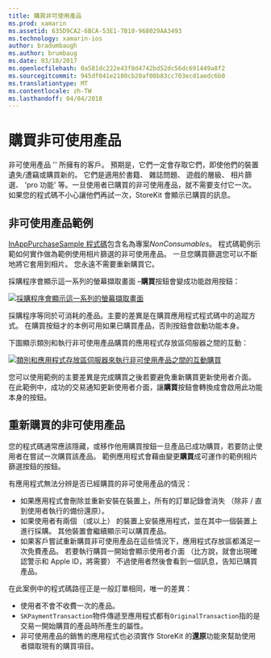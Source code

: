 ```yaml
---
title: 購買非可使用產品
ms.prod: xamarin
ms.assetid: 635D9CA2-6BCA-53E1-7B10-968029AA3493
ms.technology: xamarin-ios
author: bradumbaugh
ms.author: brumbaug
ms.date: 03/18/2017
ms.openlocfilehash: 0a581dc222e43f8d4742bd52dc56dc691449a8f2
ms.sourcegitcommit: 945df041e2180cb20af08b83cc703ecd1aedc6b0
ms.translationtype: MT
ms.contentlocale: zh-TW
ms.lasthandoff: 04/04/2018
---
```

# <a name="purchasing-non-consumable-products"></a>購買非可使用產品

非可使用產品 '' 所擁有的客戶。 預期是，它們一定會存取它們，即使他們的裝置遺失/遭竊或購買新的。 它們是適用於書籍、 雜誌問題、 遊戲的層級、 相片篩選、 'pro 功能' 等。一旦使用者已購買的非可使用產品，就不需要支付它一次。 如果您的程式碼不小心讓他們再試一次，StoreKit 會顯示已購買的訊息。

## <a name="non-consumable-products-sample"></a>非可使用產品範例

[InAppPurchaseSample 程式碼](https://developer.xamarin.com/samples/monotouch/StoreKit/)包含名為專案*NonConsumables*。 程式碼範例示範如何實作做為範例使用相片篩選的非可使用產品。 一旦您購買篩選您可以不斷地將它套用到相片。 您永遠不需要重新購買它。   
   
   
   
 採購程序會顯示這一系列的螢幕擷取畫面 –**購買**按鈕會變成功能啟用按鈕：   
   
   
   
 [![](purchasing-non-consumable-products-images/image34.png "採購程序會顯示這一系列的螢幕擷取畫面")](purchasing-non-consumable-products-images/image34.png#lightbox)   
   
   
   
 採購程序等同於可消耗的產品。主要的差異是在購買應用程式程式碼中的追蹤方式。 在購買按鈕才的本例可用如果已購買產品，否則按鈕會啟動功能本身。   
   
   
   

下圖顯示類別和執行非可使用產品購買的應用程式存放區伺服器之間的互動：   
   
   
   
 [![](purchasing-non-consumable-products-images/image35.png "類別和應用程式存放區伺服器來執行非可使用產品之間的互動購買")](purchasing-non-consumable-products-images/image35.png#lightbox)   
   
   
   
 您可以使用範例的主要差異是完成購買之後若要避免重新購買更新使用者介面。 在此範例中，成功的交易通知更新使用者介面，讓**購買**按鈕會轉換成會啟用此功能本身的按鈕。

## <a name="re-purchasing-non-consumable-products"></a>重新購買的非可使用產品

您的程式碼通常應該隱藏，或移作他用購買按鈕一旦產品已成功購買，若要防止使用者在嘗試一次購買該產品。 範例應用程式會藉由變更**購買**成可運作的範例相片篩選按鈕的按鈕。   
   
   
   
 有應用程式無法分辨是否已經購買的非可使用產品的情況：

-  如果應用程式會刪除並重新安裝在裝置上，所有的訂單記錄會消失 （除非 / 直到使用者執行的備份還原）。 
-  如果使用者有兩個 （或以上） 的裝置上安裝應用程式，並在其中一個裝置上進行採購。 其他裝置會繼續顯示可以購買產品。 
-  如果客戶嘗試重新購買非可使用產品在這些情況下，應用程式存放區都滿足一次免費產品。 若要執行購買一開始會顯示使用者介面 （比方說，就會出現確認警示和 Apple ID，將需要） 不過使用者然後會看到一個訊息，告知已購買產品。  
   
   
   
 在此案例中的程式碼路徑正是一般訂單相同，唯一的差異：

-  使用者不會不收費一次的產品。
-  `SKPaymentTransaction`物件傳遞至應用程式都有`OriginalTransaction`指的是交易一開始購買的產品時所產生的屬性。 
-  非可使用產品的銷售的應用程式也必須實作 StoreKit 的**還原**功能來幫助使用者擷取現有的購買項目。 
